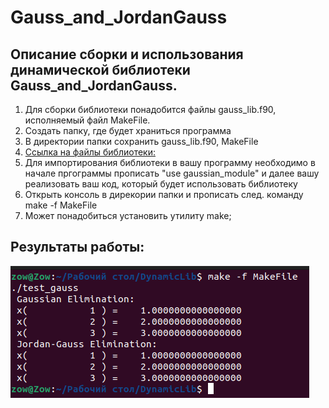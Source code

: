 # Gauss_and_JordanGauss
## Описание сборки и использования динамической библиотеки Gauss_and_JordanGauss.
1. Для сборки библиотеки понадобится файлы gauss_lib.f90, исполняемый файл MakeFile.
2. Создать папку, где будет храниться программа
3. В директории папки сохранить gauss_lib.f90, MakeFile
4. [Ссылка на файлы библиотеки:](https://github.com/ZOOW2/Gauss_and_JordanGauss_Fortran/tree/main/Dynamic)
5. Для импортирования библиотеки в вашу программу необходимо в начале пргограммы прописать "use gaussian_module" и далее вашу реализовать ваш код, который будет использовать библиотеку
6. Открыть консоль в дирекории папки и прописать след. команду make -f MakeFile
7. Может понадобиться установить утилиту make;

## Результаты работы: 
![Снимок экрана от 2023-11-06 16-04-08](https://github.com/ZOOW2/Gauss_and_JordanGauss_Fortran/raw/main/Dynamic/Dynamic.png)
